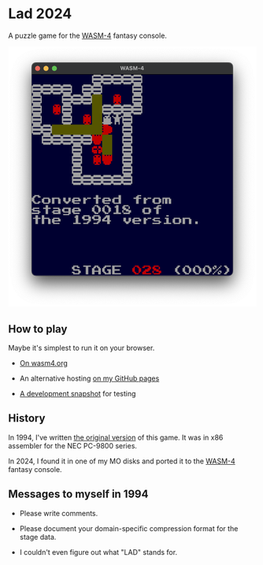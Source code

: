 # Lad 2024

A puzzle game for the [WASM-4] fantasy console.

![screenshot](img/screenshot.png)

[WASM-4]: https://wasm4.org

## How to play

Maybe it's simplest to run it on your browser.

* [On wasm4.org]

* An alternative hosting [on my GitHub pages]

* [A development snapshot] for testing

[On wasm4.org]: https://wasm4.org/play/lad2024

[on my GitHub pages]: https://yamt.github.io/lad2024/

[A development snapshot]: https://yamt.github.io/lad2024/snapshot

## History

In 1994, I've written [the original version] of this game.
It was in x86 assembler for the NEC PC-9800 series.

In 2024, I found it in one of my MO disks and ported it
to the [WASM-4] fantasy console.

[the original version]: https://github.com/yamt/lad1994

## Messages to myself in 1994

* Please write comments.

* Please document your domain-specific compression format
  for the stage data.

* I couldn't even figure out what "LAD" stands for.
